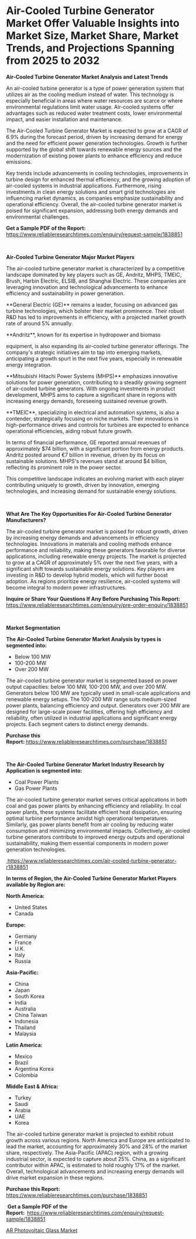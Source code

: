 <p><h1>Air-Cooled Turbine Generator Market Offer Valuable Insights into Market Size, Market Share, Market Trends, and Projections Spanning from 2025 to 2032</h1></p><p><strong>Air-Cooled Turbine Generator Market Analysis and Latest Trends</strong></p>
<p><p>An air-cooled turbine generator is a type of power generation system that utilizes air as the cooling medium instead of water. This technology is especially beneficial in areas where water resources are scarce or where environmental regulations limit water usage. Air-cooled systems offer advantages such as reduced water treatment costs, lower environmental impact, and easier installation and maintenance.</p><p>The Air-Cooled Turbine Generator Market is expected to grow at a CAGR of 6.9% during the forecast period, driven by increasing demand for energy and the need for efficient power generation technologies. Growth is further supported by the global shift towards renewable energy sources and the modernization of existing power plants to enhance efficiency and reduce emissions. </p><p>Key trends include advancements in cooling technologies, improvements in turbine design for enhanced thermal efficiency, and the growing adoption of air-cooled systems in industrial applications. Furthermore, rising investments in clean energy solutions and smart grid technologies are influencing market dynamics, as companies emphasize sustainability and operational efficiency. Overall, the air-cooled turbine generator market is poised for significant expansion, addressing both energy demands and environmental challenges.</p></p>
<p><strong>Get a Sample PDF of the Report:&nbsp;</strong> <a href="https://www.reliableresearchtimes.com/enquiry/request-sample/1838851?utm_campaign=2638&utm_medium=2&utm_source=Github&utm_content=ia&utm_term=07042025&utm_id=air-cooled-turbine-generator">https://www.reliableresearchtimes.com/enquiry/request-sample/1838851</a></p>
<p>&nbsp;</p>
<p><strong>Air-Cooled Turbine Generator Major Market Players</strong></p>
<p><p>The air-cooled turbine generator market is characterized by a competitive landscape dominated by key players such as GE, Andritz, MHPS, TMEIC, Brush, Harbin Electric, ELSIB, and Shanghai Electric. These companies are leveraging innovation and technological advancements to enhance efficiency and sustainability in power generation.</p><p>**General Electric (GE)** remains a leader, focusing on advanced gas turbine technologies, which bolster their market prominence. Their robust R&D has led to improvements in efficiency, with a projected market growth rate of around 5% annually. </p><p>**Andritz**, known for its expertise in hydropower and biomass</p><p>equipment, is also expanding its air-cooled turbine generator offerings. The company's strategic initiatives aim to tap into emerging markets, anticipating a growth spurt in the next five years, especially in renewable energy integration.</p><p>**Mitsubishi Hitachi Power Systems (MHPS)** emphasizes innovative solutions for power generation, contributing to a steadily growing segment of air-cooled turbine generators. With ongoing investments in product development, MHPS aims to capture a significant share in regions with increasing energy demands, foreseeing sustained revenue growth.</p><p>**TMEIC**, specializing in electrical and automation systems, is also a contender, strategically focusing on niche markets. Their innovations in high-performance drives and controls for turbines are expected to enhance operational efficiencies, aiding robust future growth.</p><p>In terms of financial performance, GE reported annual revenues of approximately $74 billion, with a significant portion from energy products. Andritz posted around €7 billion in revenue, driven by its focus on sustainable solutions. MHPS's revenues stand at around $4 billion, reflecting its prominent role in the power sector. </p><p>This competitive landscape indicates an evolving market with each player contributing uniquely to growth, driven by innovation, emerging technologies, and increasing demand for sustainable energy solutions.</p></p>
<p>&nbsp;</p>
<p><strong>What Are The Key Opportunities For Air-Cooled Turbine Generator Manufacturers?</strong></p>
<p><p>The air-cooled turbine generator market is poised for robust growth, driven by increasing energy demands and advancements in efficiency technologies. Innovations in materials and cooling methods enhance performance and reliability, making these generators favorable for diverse applications, including renewable energy projects. The market is projected to grow at a CAGR of approximately 5% over the next five years, with a significant shift towards sustainable energy solutions. Key players are investing in R&D to develop hybrid models, which will further boost adoption. As regions prioritize energy resilience, air-cooled systems will become integral to modern power infrastructures.</p></p>
<p><strong>Inquire or Share Your Questions If Any Before Purchasing This Report:</strong> <a href="https://www.reliableresearchtimes.com/enquiry/pre-order-enquiry/1838851?utm_campaign=2638&utm_medium=2&utm_source=Github&utm_content=ia&utm_term=07042025&utm_id=air-cooled-turbine-generator">https://www.reliableresearchtimes.com/enquiry/pre-order-enquiry/1838851</a></p>
<p>&nbsp;</p>
<p><strong>Market Segmentation</strong></p>
<p><strong>The Air-Cooled Turbine Generator Market Analysis by types is segmented into:</strong></p>
<p><ul><li>Below 100 MW</li><li>100-200 MW</li><li>Over 200 MW</li></ul></p>
<p><p>The air-cooled turbine generator market is segmented based on power output capacities: below 100 MW, 100-200 MW, and over 200 MW. Generators below 100 MW are typically used in small-scale applications and renewable energy setups. The 100-200 MW range suits medium-sized power plants, balancing efficiency and output. Generators over 200 MW are designed for large-scale power facilities, offering high efficiency and reliability, often utilized in industrial applications and significant energy projects. Each segment caters to distinct energy demands.</p></p>
<p><strong>Purchase this Report:&nbsp;</strong><a href="https://www.reliableresearchtimes.com/purchase/1838851?utm_campaign=2638&utm_medium=2&utm_source=Github&utm_content=ia&utm_term=07042025&utm_id=air-cooled-turbine-generator">https://www.reliableresearchtimes.com/purchase/1838851</a></p>
<p>&nbsp;</p>
<p><strong>The Air-Cooled Turbine Generator Market Industry Research by Application is segmented into:</strong></p>
<p><ul><li>Coal Power Plants</li><li>Gas Power Plants</li></ul></p>
<p><p>The air-cooled turbine generator market serves critical applications in both coal and gas power plants by enhancing efficiency and reliability. In coal power plants, these systems facilitate efficient heat dissipation, ensuring optimal turbine performance amidst high operational temperatures. Similarly, gas power plants benefit from air cooling by reducing water consumption and minimizing environmental impacts. Collectively, air-cooled turbine generators contribute to improved energy outputs and operational sustainability, making them essential components in modern power generation technologies.</p></p>
<p><a href="https://www.reliableresearchtimes.com/air-cooled-turbine-generator-r1838851?utm_campaign=2638&utm_medium=2&utm_source=Github&utm_content=ia&utm_term=07042025&utm_id=air-cooled-turbine-generator">&nbsp;https://www.reliableresearchtimes.com/air-cooled-turbine-generator-r1838851</a></p>
<p><strong>In terms of Region, the Air-Cooled Turbine Generator Market Players available by Region are:</strong></p>
<p>
    <p> <strong> North America: </strong>
        <ul>
            <li>United States</li>
            <li>Canada</li>
        </ul>
        </p> 
    <p> <strong> Europe: </strong>
        <ul>
            <li>Germany</li>
            <li>France</li>
            <li>U.K.</li>
            <li>Italy</li>
            <li>Russia</li>
        </ul>
        </p> 
    <p> <strong> Asia-Pacific: </strong>
        <ul>
            <li>China</li>
            <li>Japan</li>
            <li>South Korea</li>
            <li>India</li>
            <li>Australia</li>
            <li>China Taiwan</li>
            <li>Indonesia</li>
            <li>Thailand</li>
            <li>Malaysia</li>
        </ul>
        </p> 
    <p> <strong> Latin America: </strong>
        <ul>
            <li>Mexico</li>
            <li>Brazil</li>
            <li>Argentina Korea</li>
            <li>Colombia</li>
        </ul>
        </p> 
    <p> <strong> Middle East & Africa: </strong>
        <ul>
            <li>Turkey</li>
            <li>Saudi</li>
            <li>Arabia</li>
            <li>UAE</li>
            <li>Korea</li>
        </ul>
    </p>
    </p>
<p><p>The air-cooled turbine generator market is projected to exhibit robust growth across various regions. North America and Europe are anticipated to lead the market, accounting for approximately 30% and 28% of the market share, respectively. The Asia-Pacific (APAC) region, with a growing industrial sector, is expected to capture about 25%. China, as a significant contributor within APAC, is estimated to hold roughly 17% of the market. Overall, technological advancements and increasing energy demands will drive market expansion in these regions.</p></p>
<p><strong>Purchase this Report: </strong><a href="https://www.reliableresearchtimes.com/purchase/1838851?utm_campaign=2638&utm_medium=2&utm_source=Github&utm_content=ia&utm_term=07042025&utm_id=air-cooled-turbine-generator">https://www.reliableresearchtimes.com/purchase/1838851</a></p>
<p>&nbsp;<strong>Get a Sample PDF of the Report:&nbsp;&nbsp;</strong><a href="https://www.reliableresearchtimes.com/enquiry/request-sample/1838851?utm_campaign=2638&utm_medium=2&utm_source=Github&utm_content=ia&utm_term=07042025&utm_id=air-cooled-turbine-generator">https://www.reliableresearchtimes.com/enquiry/request-sample/1838851</a></p>
<p><strong></strong></p>
<p><p><a href="https://github.com/waverlyam689/Market-Research-Report-List-1/blob/main/ar-photovoltaic-glass-market.md?utm_campaign=2638&utm_medium=2&utm_source=Github&utm_content=ia&utm_term=07042025&utm_id=air-cooled-turbine-generator">AR Photovoltaic Glass Market</a></p></p>